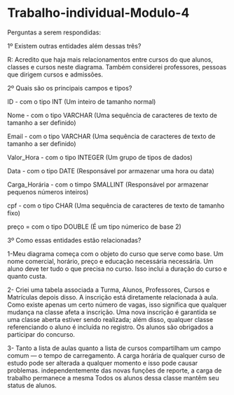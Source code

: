# Trabalho-individual-Modulo-4

Perguntas a serem respondidas:

1º Existem outras entidades além dessas três?

R: Acredito que haja mais relacionamentos entre cursos do que alunos, classes e cursos neste diagrama.
Também considerei professores, pessoas que dirigem cursos e admissões.

2º Quais são os principais campos e tipos?

ID - com o tipo INT (Um inteiro de tamanho normal)

Nome - com o tipo VARCHAR (Uma sequência de caracteres de texto de tamanho a ser definido)

Email -  com o tipo VARCHAR (Uma sequência de caracteres de texto de tamanho a ser definido)

Valor_Hora - com o tipo INTEGER (Um grupo de tipos de dados)

Data - com o tipo DATE (Responsável por armazenar uma hora ou data)

Carga_Horária - com o timpo SMALLINT (Responsável por armazenar pequenos números inteiros)

cpf - com o tipo CHAR (Uma sequência de caracteres de texto de tamanho fixo)

preço = com o tipo DOUBLE (É um tipo númerico de base 2)

3º Como essas entidades estão relacionadas?

1-Meu diagrama começa com o objeto do curso que serve como base.
Um nome comercial, horário, preço e educação necessária necessária.
 Um aluno deve ter tudo o que precisa no curso.  Isso inclui a duração do curso e quanto custa.

2- Criei uma tabela associada a Turma, Alunos, Professores, Cursos e Matrículas depois disso.
 A inscrição está diretamente relacionada à aula.  Como existe apenas um certo número de vagas, isso significa que qualquer mudança na classe
afeta a inscrição.
 Uma nova inscrição é garantida se uma classe aberta estiver sendo realizada;  além disso, qualquer classe referenciando o aluno é incluída no registro.
Os alunos são obrigados a participar do concurso.

3- Tanto a lista de aulas quanto a lista de cursos compartilham um campo comum — o tempo de carregamento.
A carga horária de qualquer curso de estudo pode ser alterada a qualquer momento e isso pode causar problemas.
independentemente das novas funções de reporte, a carga de trabalho permanece a mesma
Todos os alunos dessa classe mantêm seu status de alunos.

